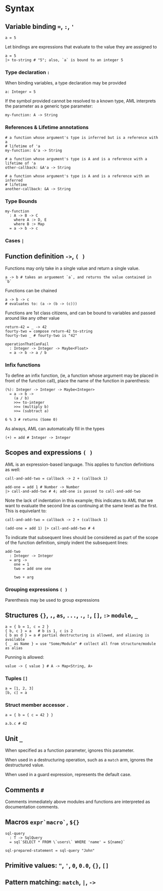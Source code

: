 # Syntax

## Variable binding `=`, `:`, `'`

```aml
a = 5
```

Let bindings are expressions that evaluate to the value they are assigned to

```aml
a = 5
|> to-string # "5"; also, `a` is bound to an integer 5
```

### Type declaration `:`

When binding variables, a type declaration may be provided

```aml
a: Integer = 5
```

If the symbol provided cannot be resolved to a known type, AML interprets the
parameter as a generic type parameter:

```aml
my-function: A -> String
```

### References & Lifetime annotations

```aml
# a function whose argument's type is inferred but is a reference with a
# lifetime of 'a
my-function: &'a -> String

# a function whose argument's type is A and is a reference with a lifetime of 'a
other-callback: &A'a -> String

# a function whose argument's type is A and is a reference with an inferred
# lifetime
another-callback: &A -> String
```

### Type Bounds

```aml
my-function
  : A -> B -> C
    where A :> D, E
    where B :> Map
  = a -> b -> c
```

### Cases `|`

## Function definition `->`, `( )`

Functions may only take in a single value and return a single value.

```aml
a -> b # takes an arguement `a`, and returns the value contained in `b`
```

Functions can be chained

```aml
a -> b -> c
# evaluates to: (a -> (b -> (c)))
```

Functions are 1st class citizens, and can be bound to variables and passed
around like any other value

```aml
return-42 = _ -> 42
fourty-two = compose return-42 to-string
fourty-two _ # fourty-two is "42"

operationThatCanFail
  : Integer -> Integer -> Maybe<Float>
  = a -> b -> a / b
```

### Infix functions

To define an infix function, (ie, a function whose argument may be placed in
front of the function call), place the name of the function in parenthesis:

```aml
(%): Integer -> Integer -> Maybe<Integer>
  = a -> b ->
    (a / b)
    >>= to-integer
    >>= (multiply b)
    >>= (subtract a)

6 % 3 # returns (Some 0)
```

As always, AML can automatically fill in the types

```aml
(+) = add # Integer -> Integer
```

## Scopes and expressions `( )`

AML is an expression-based language.
This applies to function definitions as well:

```aml
call-and-add-two = callback -> 2 + (callback 1)

add-one = add 1 # Number -> Number
|> call-and-add-two # 4; add-one is passed to call-and-add-two
```

Note the lack of indentation in this example; this indicates to AML that we
want to evaluate the second line as continuing at the same level as the first.
This is equivelant to:

```aml
call-and-add-two = callback -> 2 + (callback 1)

(add-one = add 1) |> call-and-add-two # 4
```

To indicate that subsequent lines should be considered as part of the scope of
the function definition, simply indent the subsequent lines:

```aml
add-two
  : Integer -> Integer
  = arg ->
    one = 1
    two = add one one

    two + arg
```

### Grouping expressions `( )`

Parenthesis may be used to group expressions

## Structures `{}`, `,`, `as`, `...`, `.`, `:`, `[]`, `:>` `module`, `_`

```aml
a = { b = 1, c = 2 }
{ b, c } = a   # b is 1, c is 2
{ b as d } = a # partial destructuring is allowed, and aliasing is available
{ _ as Name } = use "Some/Module" # collect all from structure/module as alias
```

Punning is allowed:

```aml
value -> { value } # A -> Map<String, A>
```

### Tuples `[]`

```aml
a = [1, 2, 3]
[b, c] = a
```

### Struct member accessor `.`

```aml
a = { b = { c = 42 } }

a.b.c # 42
```

## Unit `_`

When specified as a function parameter, ignores this parameter.

When used in a destructuring operation, such as a `match` arm, ignores the
destructured value.

When used in a guard expression, represents the default case.

## Comments `#`

Comments immediately above modules and functions are interpreted as
documentation comments.

## Macros `` expr`macro` ``, `${}`

```aml
sql-query
  : T -> SqlQuery
  = sql`SELECT * FROM \`users\` WHERE 'name' = ${name}`

sql-prepared-statement = sql-query "John"
```

## Primitive values: `"`, `'`, `0`, `0.0`, `{}`, `[]`

## Pattern matching: `match`, `|`, `->`
